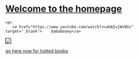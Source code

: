 


<html> 


<head>
    <meta charset="utf-8">
    <meta name="viewport" content="width=10, initial-scale=100">
  <title>hello :)</title> 
 </head>
 <body>

   <u><h1> Welcome to the homepage</h1></u> 

 

    <p> 
       <a href="https://www.youtube.com/watch?v=ahAIvjWs0Gs" target="_blank">    bababooey</a>
 <img src="https://encrypted-tbn0.gstatic.com/images?q=tbn:ANd9GcSl9DZIXTw00T0aQHH7acMKeJhSY5CPcIl47PICgcf5jA&s" border="1">
 </p> 

 <a href="https://yoshiorex.github.io/Website/New Text Document.html" >  go here now for hotted boobs</a>



 </body>
 </html>
